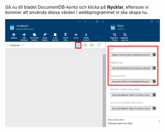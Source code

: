   Gå nu till bladet DocumentDB-konto och klicka på **Nycklar**, eftersom vi kommer att använda dessa värden i webbprogrammet vi ska skapa nu.

![Skärmdump av Azure-portalen som visar DocumentDB-konto med knappen Nycklar markerad i bladet DocumentDB-konto och värdena URI, PRIMÄRNYCKEL och SEKUNDÄRNYCKEL markerade i bladet Nycklar](./media/documentdb-keys/keys.png)



<!--HONumber=Nov16_HO2-->


